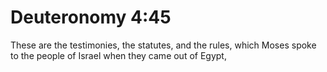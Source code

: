 # Deuteronomy 4:45

These are the testimonies, the statutes, and the rules, which Moses spoke to the people of Israel when they came out of Egypt,
